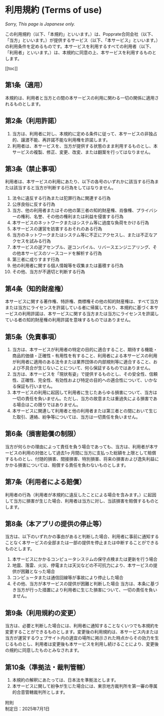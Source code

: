 # 利用規約 (Terms of use)

*Sorry, This page is Japanese only.*

この利用規約（以下、「本規約」といいます。）は、Popprate合同会社（以下、「当方」といいます。）が提供するサービス（以下、「本サービス」といいます。）の利用条件を定めるものです。本サービスを利用するすべての利用者（以下、「利用者」といいます。）は、本規約に同意の上、本サービスを利用するものとします。

[[toc]]

## 第1条（適用）
本規約は、利用者と当方との間の本サービスの利用に関わる一切の関係に適用されるものとします。

## 第2条（利用許諾）
1. 当方は、利用者に対し、本規約に定める条件に従って、本サービスの非独占的、譲渡不能、再許諾不能な利用権を許諾します。
2. 利用者は、本サービスを、当方が提供する状態のまま利用するものとし、本サービスの複製、修正、変更、改変、または翻案を行ってはなりません。

## 第3条（禁止事項）
利用者は、本サービスの利用にあたり、以下の各号のいずれかに該当する行為または該当すると当方が判断する行為をしてはなりません。
1. 法令に違反する行為または犯罪行為に関連する行為
2. 公序良俗に反する行為
3. 当方、他の利用者またはその他の第三者の知的財産権、肖像権、プライバシーの権利、名誉、その他の権利または利益を侵害する行為
4. 本サービスのネットワークまたはシステム等に過度な負荷をかける行為
5. 本サービスの運営を妨害するおそれのある行為
6. 当方のネットワークまたはシステム等に不正にアクセスし、または不正なアクセスを試みる行為
7. 本サービスの逆アセンブル、逆コンパイル、リバースエンジニアリング、その他本サービスのソースコードを解析する行為
8. 第三者に成りすます行為
9. 他の利用者に関する個人情報等を収集または蓄積する行為
10. その他、当方が不適切と判断する行為

## 第4条（知的財産権）
本サービスに関する著作権、特許権、商標権その他の知的財産権は、すべて当方または当方にライセンスを許諾している者に帰属しており、本規約に基づく本サービスの利用許諾は、本サービスに関する当方または当方にライセンスを許諾している者の知的財産権の利用許諾を意味するものではありません。

## 第5条（免責事項）
1. 当方は、本サービスが利用者の特定の目的に適合すること、期待する機能・商品的価値・正確性・有用性を有すること、利用者による本サービスの利用が利用者に適用のある法令または業界団体の内部規則等に適合すること、および不具合が生じないことについて、何ら保証するものではありません。
2. 当方は、本サービスを「現状有姿」で提供するものとし、その安全性、信頼性、正確性、完全性、有効性および特定の目的への適合性について、いかなる保証も行いません。
3. 本サービスの利用に起因して利用者に生じたあらゆる損害について、当方は一切の責任を負いません。ただし、当方の故意または重過失による損害である場合はこの限りではありません。
4. 本サービスに関連して利用者と他の利用者または第三者との間において生じた取引、連絡、紛争等については、当方は一切責任を負いません。

## 第6条（損害賠償の制限）
当方が何らかの理由によって責任を負う場合であっても、当方は、利用者が本サービスの利用の対価として過去1ヶ月間に当方に支払った総額を上限として賠償するものとし、付随的損害、間接損害、特別損害、将来の損害および逸失利益にかかる損害については、賠償する責任を負わないものとします。

<!-- 注意：完全無料アプリの場合は、「100円を上限として賠償するものとします」などの定額にすることも考えられます。専門家にご相談ください。 -->

## 第7条（利用者による賠償）
利用者の行為（利用者が本規約に違反したことによる場合を含みます。）に起因して当方に損害が生じた場合、利用者は当方に対し、当該損害を賠償するものとします。

## 第8条（本アプリの提供の停止等）
当方は、以下のいずれかの事由があると判断した場合、利用者に事前に通知することなく本サービスの全部または一部の提供を停止または中断することができるものとします。
1. 本サービスにかかるコンピュータシステムの保守点検または更新を行う場合
2. 地震、落雷、火災、停電または天災などの不可抗力により、本サービスの提供が困難となった場合
3. コンピュータまたは通信回線等が事故により停止した場合
4. その他、当方が本サービスの提供が困難と判断した場合
当方は、本条に基づき当方が行った措置により利用者に生じた損害について、一切の責任を負いません。

## 第9条（利用規約の変更）
当方は、必要と判断した場合には、利用者に通知することなくいつでも本規約を変更することができるものとします。変更後の利用規約は、本サービス内または当方が運営するウェブサイト内の適宜の場所に掲示された時点からその効力を生じるものとし、利用者は変更後も本サービスを利用し続けることにより、変更後の規約に同意したものとみなされます。

## 第10条（準拠法・裁判管轄）
1. 本規約の解釈にあたっては、日本法を準拠法とします。
2. 本サービスに関して紛争が生じた場合には、東京地方裁判所を第一審の専属的合意管轄裁判所とします。

附則  
制定日：2025年7月1日
